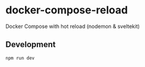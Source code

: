 # docker-compose-reload

Docker Compose with hot reload (nodemon & sveltekit)

## Development

`npm run dev`